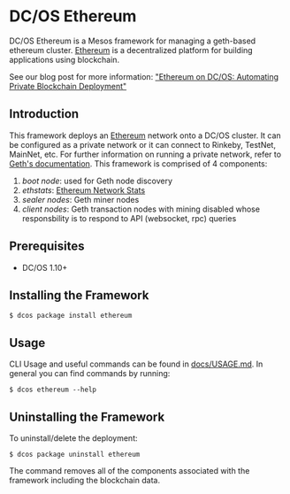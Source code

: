 # DC/OS Ethereum

DC/OS Ethereum is a Mesos framework for managing a geth-based ethereum cluster. [Ethereum](https://www.ethereum.org/) is a decentralized platform for building applications using blockchain.

See our blog post for more information: ["Ethereum on DC/OS: Automating Private Blockchain Deployment"](https://medium.com/iss-lab/ethereum-on-dc-os-d6b6bf7ddd80)

## Introduction

This framework deploys an [Ethereum](https://www.ethereum.org/) network onto a DC/OS cluster. It can be configured as a private network or it can connect to Rinkeby, TestNet, MainNet, etc. For further information on running a private network, refer to [Geth's documentation](https://github.com/ethereum/go-ethereum/wiki/Private-network). This framework is comprised of 4 components:

1. *boot node*: used for Geth node discovery
1. *ethstats*: [Ethereum Network Stats](https://github.com/cubedro/eth-netstats)
1. *sealer nodes*: Geth miner nodes
1. *client nodes*: Geth transaction nodes with mining disabled whose responsbility is to respond to API (websocket, rpc) queries

## Prerequisites

* DC/OS 1.10+

## Installing the Framework

```
$ dcos package install ethereum
```

## Usage

CLI Usage and useful commands can be found in [docs/USAGE.md](./docs/USAGE.md). In general you can find commands by running:

```
$ dcos ethereum --help
```

## Uninstalling the Framework

To uninstall/delete the deployment:

```
$ dcos package uninstall ethereum
```

The command removes all of the components associated with the framework including the blockchain data.
